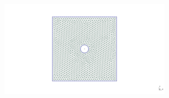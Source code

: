 <title>Gmsh</title>

<br>
<center>
<img src="Pics/Plate_with_opening.jpg" alt="Picture">
</center>


